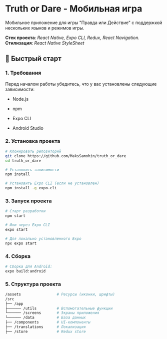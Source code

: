 # Truth or Dare - Мобильная игра

Мобильное приложение для игры "Правда или Действие" с поддержкой нескольких языков и режимов игры.

**Стек проекта**: _React Native, Expo CLI, Redux, React Navigation._
**Стилизация**: _React Native StyleSheet_

## 🚀 Быстрый старт

### 1. Требования

Перед началом работы убедитесь, что у вас установлены следующие зависимости:

- Node.js

- npm

- Expo CLI

- Android Studio

### 2. Установка проекта

```bash
# Клонировать репозиторий
git clone https://github.com/MaksSamohin/truth_or_dare
cd truth_or_dare

# Установить зависимости
npm install

# Установить Expo CLI (если не установлен)
npm install -g expo-cli
```

### 3. Запуск проекта

```bash
# Старт разработки
npm start

# Или через Expo CLI
expo start

# Для локально установленного Expo
npx expo start
```

### 4. Сборка

```bash
# Сборка для Android:
expo build:android
```

### 5. Структура проекта

```bash
/assets                # Ресурсы (иконки, шрифты)
/src
├── /app
├────── /utils         # Вспомогательные функции
└────── /screens       # Экраны приложения
└────── /data          # База данных
├── /components        # UI-компоненты
├── /translations      # Локализация
├── /store             # Redux store

```
